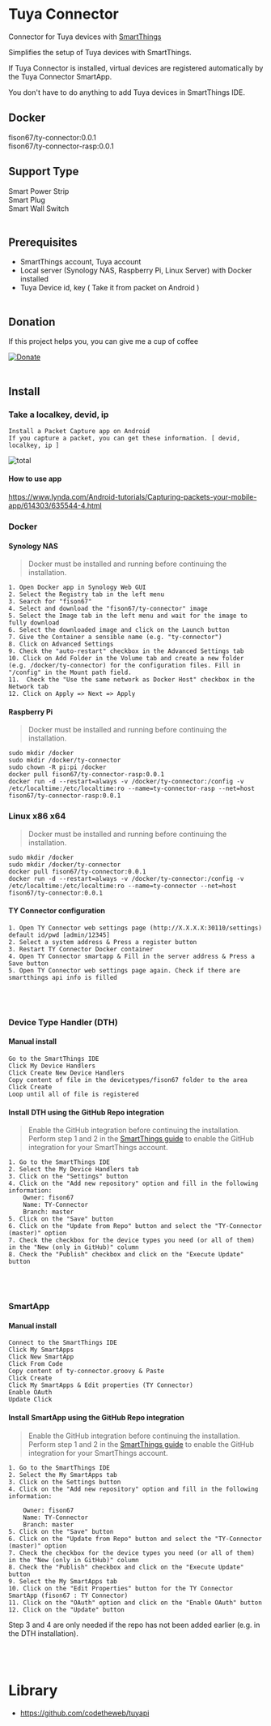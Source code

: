 # Tuya Connector

Connector for Tuya devices with [SmartThings](https://www.smartthings.com/getting-started)

Simplifies the setup of Tuya devices with SmartThings.<br/>

If Tuya Connector is installed, virtual devices are registered automatically by the Tuya Connector SmartApp.<br/>

You don't have to do anything to add Tuya devices in SmartThings IDE.

## Docker
fison67/ty-connector:0.0.1</br>
fison67/ty-connector-rasp:0.0.1</br>

## Support Type
Smart Power Strip<br/>
Smart Plug<br/>
Smart Wall Switch<br/><br/>

## Prerequisites
* SmartThings account, Tuya account
* Local server (Synology NAS, Raspberry Pi, Linux Server) with Docker installed
* Tuya Device id, key ( Take it from packet on Android )
<br/><br/>

## Donation
If this project helps you, you can give me a cup of coffee<br/>

[![Donate](https://img.shields.io/badge/Donate-PayPal-green.svg)](https://paypal.me/fison67)
<br/><br/>

## Install

### Take a localkey, devid, ip
```
Install a Packet Capture app on Android
If you capture a packet, you can get these information. [ devid, localkey, ip ]
```
![total](./imgs/tuya-packet-capture.jpg)
<br/>
#### How to use app
https://www.lynda.com/Android-tutorials/Capturing-packets-your-mobile-app/614303/635544-4.html

### Docker

#### Synology NAS
> Docker must be installed and running before continuing the installation. <br/>

```
1. Open Docker app in Synology Web GUI
2. Select the Registry tab in the left menu
3. Search for "fison67"
4. Select and download the "fison67/ty-connector" image 
5. Select the Image tab in the left menu and wait for the image to fully download
6. Select the downloaded image and click on the Launch button
7. Give the Container a sensible name (e.g. "ty-connector")
8. Click on Advanced Settings
9. Check the "auto-restart" checkbox in the Advanced Settings tab
10. Click on Add Folder in the Volume tab and create a new folder (e.g. /docker/ty-connector) for the configuration files. Fill in "/config" in the Mount path field.
11.  Check the "Use the same network as Docker Host" checkbox in the Network tab
12. Click on Apply => Next => Apply
```

#### Raspberry Pi
> Docker must be installed and running before continuing the installation.

```
sudo mkdir /docker
sudo mkdir /docker/ty-connector
sudo chown -R pi:pi /docker
docker pull fison67/ty-connector-rasp:0.0.1
docker run -d --restart=always -v /docker/ty-connector:/config -v /etc/localtime:/etc/localtime:ro --name=ty-connector-rasp --net=host fison67/ty-connector-rasp:0.0.1
```

### Linux x86 x64

> Docker must be installed and running before continuing the installation.

```
sudo mkdir /docker
sudo mkdir /docker/ty-connector
docker pull fison67/ty-connector:0.0.1
docker run -d --restart=always -v /docker/ty-connector:/config -v /etc/localtime:/etc/localtime:ro --name=ty-connector --net=host fison67/ty-connector:0.0.1
```


#### TY Connector configuration
```
1. Open TY Connector web settings page (http://X.X.X.X:30110/settings) default id/pwd [admin/12345]
2. Select a system address & Press a register button
3. Restart TY Connector Docker container
4. Open TY Connector smartapp & Fill in the server address & Press a Save button
5. Open TY Connector web settings page again. Check if there are smartthings api info is filled
```
<br/><br/>
### Device Type Handler (DTH)

#### Manual install
```
Go to the SmartThings IDE
Click My Device Handlers
Click Create New Device Handlers
Copy content of file in the devicetypes/fison67 folder to the area
Click Create
Loop until all of file is registered
```

#### Install DTH using the GitHub Repo integration

> Enable the GitHub integration before continuing the installation. Perform step 1 and 2 in the [SmartThings guide](https://docs.smartthings.com/en/latest/tools-and-ide/github-integration.html#step-1-enable-github-integration) to enable the GitHub integration for your SmartThings account.

```
1. Go to the SmartThings IDE
2. Select the My Device Handlers tab
3. Click on the "Settings" button
4. Click on the "Add new repository" option and fill in the following information:
    Owner: fison67
    Name: TY-Connector
    Branch: master
5. Click on the "Save" button
6. Click on the "Update from Repo" button and select the "TY-Connector (master)" option
7. Check the checkbox for the device types you need (or all of them) in the "New (only in GitHub)" column
8. Check the "Publish" checkbox and click on the "Execute Update" button
```
<br/><br/>

### SmartApp

#### Manual install
```
Connect to the SmartThings IDE
Click My SmartApps
Click New SmartApp
Click From Code
Copy content of ty-connector.groovy & Paste
Click Create
Click My SmartApps & Edit properties (TY Connector)
Enable OAuth
Update Click
```

#### Install SmartApp using the GitHub Repo integration
> Enable the GitHub integration before continuing the installation. Perform step 1 and 2 in the [SmartThings guide](https://docs.smartthings.com/en/latest/tools-and-ide/github-integration.html#step-1-enable-github-integration) to enable the GitHub integration for your SmartThings account.

```
1. Go to the SmartThings IDE
2. Select the My SmartApps tab
3. Click on the Settings button
4. Click on the "Add new repository" option and fill in the following information:

    Owner: fison67
    Name: TY-Connector
    Branch: master
5. Click on the "Save" button
6. Click on the "Update from Repo" button and select the "TY-Connector (master)" option
7. Check the checkbox for the device types you need (or all of them) in the "New (only in GitHub)" column
8. Check the "Publish" checkbox and click on the "Execute Update" button
9. Select the My SmartApps tab
10. Click on the "Edit Properties" button for the TY Connector SmartApp (fison67 : TY Connector)
11. Click on the "OAuth" option and click on the "Enable OAuth" button
12. Click on the "Update" button
```
Step 3 and 4 are only needed if the repo has not been added earlier (e.g. in the DTH installation).



<br/><br/>

# Library
- https://github.com/codetheweb/tuyapi


